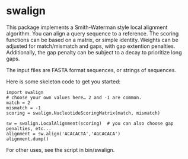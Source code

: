 swalign
===

This package implements a Smith-Waterman style local alignment algorithm. You
can align a query sequence to a reference. The scoring functions can be based
on a matrix, or simple identity. Weights can be adjusted for match/mismatch
and gaps, with gap extention penalties. Additionally, the gap penalty can be
subject to a decay to prioritize long gaps.

The input files are FASTA format sequences, or strings of sequences.

Here is some skeleton code to get you started:

	import swalign
	# choose your own values here… 2 and -1 are common.
	match = 2
	mismatch = -1
	scoring = swalign.NucleotideScoringMatrix(match, mismatch)

	sw = swalign.LocalAlignment(scoring)  # you can also choose gap penalties, etc...
	alignment = sw.align('ACACACTA','AGCACACA')
	alignment.dump()

For other uses, see the script in bin/swalign.